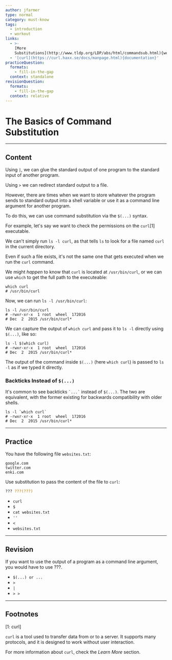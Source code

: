 ```yaml
---
author: jfarmer
type: normal
category: must-know
tags:
  - introduction
  - workout
links:
  - >-
    [More
    Substitutions](http://www.tldp.org/LDP/abs/html/commandsub.html){website}
  - '[curl](https://curl.haxx.se/docs/manpage.html){documentation}'
practiceQuestion:
  formats:
    - fill-in-the-gap
  context: standalone
revisionQuestion:
  formats:
    - fill-in-the-gap
  context: relative
---
```


# The Basics of Command Substitution


---

## Content

Using `|`, we can glue the standard output of one program to the standard input of another program. 

Using `>` we can redirect standard output to a file. 

However, there are times when we want to store whatever the program sends to standard output into a shell variable or use it as a command line argument for another program.

To do this, we can use command substitution via the `$(...)` syntax.

For example, let's say we want to check the permissions on the `curl`[1] executable. 

We can't simply run `ls -l curl`, as that tells `ls` to look for a file named `curl` in the current directory. 

Even if such a file exists, it's not the same one that gets executed when we run the `curl` command.

We might *happen* to know that `curl` is located at `/usr/bin/curl`, or we can use `which` to get the full path to the executeable:

```shell
which curl
# /usr/bin/curl
```

Now, we can run `ls -l /usr/bin/curl`:

```shell
ls -l /usr/bin/curl
# -rwxr-xr-x  1 root  wheel  172016
# Dec  2  2015 /usr/bin/curl*
```

We can capture the output of `which curl` and pass it to `ls -l` directly using `$(...)`, like so:

```shell
ls -l $(which curl)
# -rwxr-xr-x  1 root  wheel  172016
# Dec  2  2015 /usr/bin/curl*
```

The output of the command inside `$(...)` (here `which curl`) is passed to `ls -l` as if we typed it directly.

### Backticks Instead of `$(...)`

It's common to see backticks `` `...` `` instead of `$(...)`. The two are equivalent, with the former existing for backwards compatibility with older shells.

```shell
ls -l `which curl`
# -rwxr-xr-x  1 root  wheel  172016
# Dec  2  2015 /usr/bin/curl*
```


---

## Practice

You have the following file `websites.txt`:

```plain-text
google.com
twitter.com
enki.com
```

Use substitution to pass the content of the file to `curl`:

```bash
??? ???(???)
```

- `curl`
- `$`
- `cat websites.txt`
- `''`
- `<`
- `websites.txt`


---

## Revision

If you want to use the output of a program as a command line argument, you would have to use ???.

- `$(...) or ...`
- `>`
- `|`
- `> >`


---

## Footnotes

[1: curl]

`curl` is a tool used to transfer data from or to a server. It supports many protocols, and it is designed to work without user interaction.

For more information about `curl`, check the *Learn More* section.
